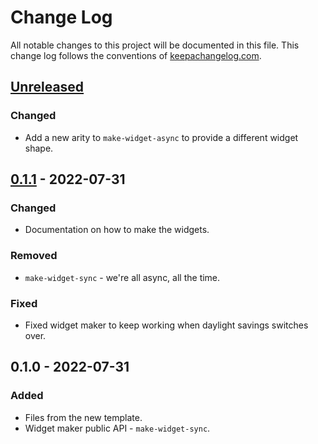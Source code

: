 # Change Log
All notable changes to this project will be documented in this file. This change log follows the conventions of [keepachangelog.com](http://keepachangelog.com/).

## [Unreleased]
### Changed
- Add a new arity to `make-widget-async` to provide a different widget shape.

## [0.1.1] - 2022-07-31
### Changed
- Documentation on how to make the widgets.

### Removed
- `make-widget-sync` - we're all async, all the time.

### Fixed
- Fixed widget maker to keep working when daylight savings switches over.

## 0.1.0 - 2022-07-31
### Added
- Files from the new template.
- Widget maker public API - `make-widget-sync`.

[Unreleased]: https://github.com/your-name/processamento-distribuido/compare/0.1.1...HEAD
[0.1.1]: https://github.com/your-name/processamento-distribuido/compare/0.1.0...0.1.1
